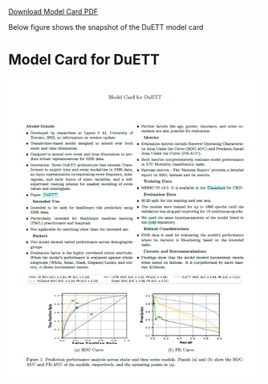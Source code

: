 
 [Download Model Card PDF](https://raw.githubusercontent.com/anand-adroid/Model-Card/main/Model_card.pdf)

 Below figure shows the snapshot of the DuETT model card

 # Model Card for DuETT

![Model Card](https://raw.githubusercontent.com/anand-adroid/Model-Card/main/model%20card%20.png)


 


